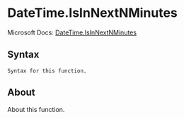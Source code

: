 # DateTime.IsInNextNMinutes

Microsoft Docs: [DateTime.IsInNextNMinutes](https://docs.microsoft.com/en-us/powerquery-m/datetime-isinnextnminutes)

## Syntax

```
Syntax for this function.
```

## About

About this function.

